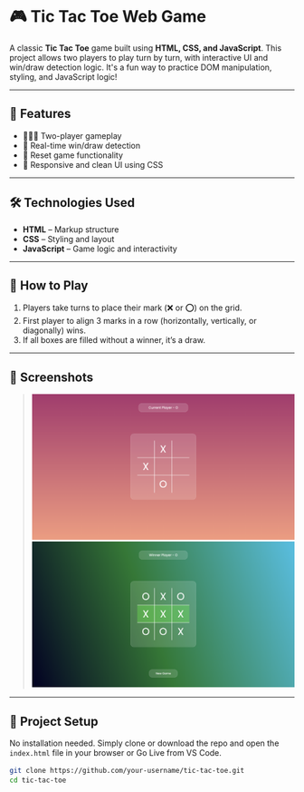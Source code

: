 # 🎮 Tic Tac Toe Web Game

A classic **Tic Tac Toe** game built using **HTML, CSS, and JavaScript**. This project allows two players to play turn by turn, with interactive UI and win/draw detection logic. It's a fun way to practice DOM manipulation, styling, and JavaScript logic!

---

## 🚀 Features

- 🧑‍🤝‍🧑 Two-player gameplay
- 🧠 Real-time win/draw detection
- 🔄 Reset game functionality
- 🎨 Responsive and clean UI using CSS

---

## 🛠 Technologies Used

- **HTML** – Markup structure
- **CSS** – Styling and layout
- **JavaScript** – Game logic and interactivity

---

## 🎯 How to Play

1. Players take turns to place their mark (❌ or ⭕) on the grid.
2. First player to align 3 marks in a row (horizontally, vertically, or diagonally) wins.
3. If all boxes are filled without a winner, it’s a draw.

---

## 🌟 Screenshots

> ![Image1](./assets/SS1.png)
> ![Image2](./assets/SS2.png)

---

## 📁 Project Setup

No installation needed. Simply clone or download the repo and open the `index.html` file in your browser or Go Live from VS Code.

```bash
git clone https://github.com/your-username/tic-tac-toe.git
cd tic-tac-toe
```